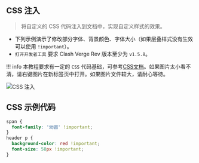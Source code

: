 ## CSS 注入

> 将自定义的 CSS 代码注入到文档中，实现自定义样式的效果。

- 下列示例演示了修改部分字体、背景颜色、字体大小（如果层叠样式没有生效可以使用 `!important`）。
- `打开开发者工具` 要求 Clash Verge Rev 版本至少为 `v1.5.8`。

<!-- prettier-ignore -->
!!! info
    本教程要求有一定的 `CSS` 代码基础，可参考[CSS文档](https://developer.mozilla.org/zh-CN/docs/Learn/CSS/First_steps)。如果图片太小看不清，请右键图片在新标签页中打开。如果图片文件较大，请耐心等待。

![CSS 注入](../assets/guide/css_injection/css_injection.gif)

## CSS 示例代码

```css
span {
  font-family: '幼圆' !important;
}
header p {
  background-color: red !important;
  font-size: 58px !important;
}
```

